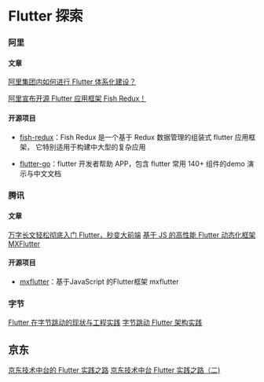 # Flutter 探索

### 阿里

#### 文章

[阿里集团内如何进行 Flutter 体系化建设？](https://juejin.im/post/5e85ae636fb9a03c741366f3)

[阿里宣布开源 Flutter 应用框架 Fish Redux！](https://www.infoq.cn/article/hTdKPOLumZlUDA*c708e)

#### 开源项目

* [fish-redux](https://github.com/alibaba/fish-redux)：Fish Redux 是一个基于 Redux 数据管理的组装式 flutter 应用框架， 它特别适用于构建中大型的复杂应用

* [flutter-go](https://github.com/alibaba/flutter-go)：flutter 开发者帮助 APP，包含 flutter 常用 140+ 组件的demo 演示与中文文档



### 腾讯

#### 文章

[万字长文轻松彻底入门 Flutter，秒变大前端](https://zhuanlan.zhihu.com/p/90836859)
[基于 JS 的高性能 Flutter 动态化框架 MXFlutter](https://cloud.tencent.com/developer/article/1472361)

#### 开源项目

- [mxflutter](https://github.com/mxflutter/mxflutter)：基于JavaScript 的Flutter框架 mxflutter



### 字节

[Flutter 在字节跳动的现状与工程实践](https://www.infoq.cn/article/EYYIY7tp133QAC4U3Y5R)
[字节跳动 Flutter 架构实践](https://www.infoq.cn/article/D1dGL9sCXigtbai9jWZo)



## 京东

[京东技术中台的 Flutter 实践之路](https://juejin.im/post/5d6f34056fb9a06acd453f38)
[京东技术中台 Flutter 实践之路（二)](https://mp.weixin.qq.com/s/1NkYV8PI5xg5-cl53dAv7w)